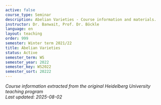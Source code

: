 ```yaml
---
active: false
course_type: Seminar
description: Abelian Varieties - Course information and materials.
instructor: Dr. Banwait, Prof. Dr. Böckle
language: en
layout: teaching
order: 999
semester: Winter term 2021/22
title: Abelian Varieties
status: Active
semester_term: WS
semester_year: 2022
semester_key: WS2022
semester_sort: 20222
---
```

*Course information extracted from the original Heidelberg University teaching program*  
*Last updated: 2025-08-02*